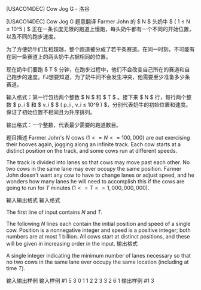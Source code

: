 



[USACO14DEC] Cow Jog G - 洛谷














[USACO14DEC] Cow Jog G
题意翻译
Farmer John 的 $ N $ 头奶牛 $ ( 1 ≤ N ≤ 10^5 ) $ 正在一条长度无限的跑道上慢跑，每头奶牛都有一个不同的开始位置，以及不同的跑步速度。

为了方便奶牛们互相超越，整个跑道被分成了若干条赛道。在同一时刻，不可能有在同一条赛道上的两头奶牛占据相同的位置。

现在奶牛们要跑 $ T $ 分钟，在跑步过程中，他们不会改变自己所在的赛道和自己跑步的速度。FJ想要知道，为了奶牛间不会发生冲突，他需要至少准备多少条赛道。

输入格式：第一行包括两个整数 $ N $ 和 $ T $ 。接下来 $ N $ 行，每行两个整数 $ p_i $ 和 $ v_i $ $ ( p_i , v_i ≤ 10^9 ) $，分别代表奶牛的初始位置和速度。保证了初始位置不相同且为升序排列。

输出格式：一个整数，代表最少需要的跑道数目。


题目描述
Farmer John's $N$ cows $(1 <= N <= 100,000)$ are out exercising their
hooves again, jogging along an infinite track.  Each cow starts at a
distinct position on the track, and some cows run at different speeds.

The track is divided into lanes so that cows may move past each other.
No two cows in the same lane may ever occupy the same position.
Farmer John doesn't want any cow to have to change lanes or adjust
speed, and he wonders how many lanes he will need to accomplish this
if the cows are going to run for $T$ minutes $(1 <= T <= 1,000,000,000).$

输入输出格式
输入格式

The first line of input contains $N$ and $T$.

The following $N$ lines each contain the initial position and speed of a
single cow.  Position is a nonnegative integer and speed is a positive
integer; both numbers are at most 1 billion.  All cows start at
distinct positions, and these will be given in increasing order in the
input.
输出格式

A single integer indicating the minimum number of lanes necessary so
that no two cows in the same lane ever occupy the same location
(including at time $T$).

输入输出样例
输入样例 #1
5 3
0 1
1 2
2 3
3 2
6 1
输出样例 #1
3






